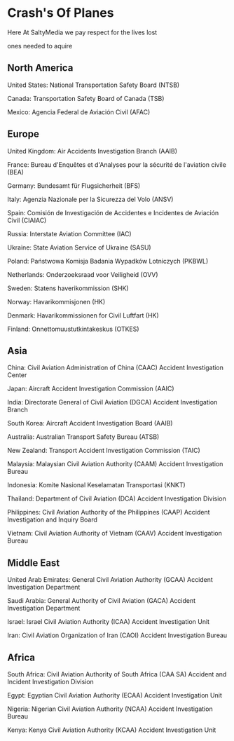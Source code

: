 # Crash's Of Planes
Here At SaltyMedia we pay respect for the lives lost


ones needed to aquire

## North America

United States: National Transportation Safety Board (NTSB)



Canada: Transportation Safety Board of Canada (TSB)




Mexico: Agencia Federal de Aviación Civil (AFAC)




## Europe

United Kingdom: Air Accidents Investigation Branch (AAIB)



France: Bureau d'Enquêtes et d'Analyses pour la sécurité de l'aviation civile (BEA)



Germany: Bundesamt für Flugsicherheit (BFS)



Italy: Agenzia Nazionale per la Sicurezza del Volo (ANSV)



Spain: Comisión de Investigación de Accidentes e Incidentes de Aviación Civil (CIAIAC)



Russia: Interstate Aviation Committee (IAC)



Ukraine: State Aviation Service of Ukraine (SASU)



Poland: Państwowa Komisja Badania Wypadków Lotniczych (PKBWL)



Netherlands: Onderzoeksraad voor Veiligheid (OVV)



Sweden: Statens haverikommission (SHK)



Norway: Havarikommisjonen (HK)



Denmark: Havarikommissionen for Civil Luftfart (HK)



Finland: Onnettomuustutkintakeskus (OTKES)

## Asia

China: Civil Aviation Administration of China (CAAC) Accident Investigation Center



Japan: Aircraft Accident Investigation Commission (AAIC)



India: Directorate General of Civil Aviation (DGCA) Accident Investigation Branch



South Korea: Aircraft Accident Investigation Board (AAIB)


Australia: Australian Transport Safety Bureau (ATSB)


New Zealand: Transport Accident Investigation Commission (TAIC)


Malaysia: Malaysian Civil Aviation Authority (CAAM) Accident Investigation Bureau


Indonesia: Komite Nasional Keselamatan Transportasi (KNKT)


Thailand: Department of Civil Aviation (DCA) Accident Investigation Division


Philippines: Civil Aviation Authority of the Philippines (CAAP) Accident Investigation and Inquiry Board


Vietnam: Civil Aviation Authority of Vietnam (CAAV) Accident Investigation Bureau

## Middle East

United Arab Emirates: General Civil Aviation Authority (GCAA) Accident Investigation Department


Saudi Arabia: General Authority of Civil Aviation (GACA) Accident Investigation Department


Israel: Israel Civil Aviation Authority (ICAA) Accident Investigation Unit


Iran: Civil Aviation Organization of Iran (CAOI) Accident Investigation Bureau

## Africa

South Africa: Civil Aviation Authority of South Africa (CAA SA) Accident and Incident Investigation Division


Egypt: Egyptian Civil Aviation Authority (ECAA) Accident Investigation Unit


Nigeria: Nigerian Civil Aviation Authority (NCAA) Accident Investigation Bureau


Kenya: Kenya Civil Aviation Authority (KCAA) Accident Investigation Unit
